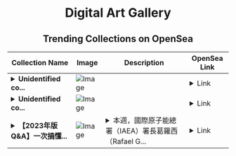 <div align="center">

# Digital Art Gallery

## Trending Collections on OpenSea

| Collection Name                       | Image                                                                                     | Description                       | OpenSea Link                                                                                          |
|---------------------------------------|-------------------------------------------------------------------------------------------|-----------------------------------|--------------------------------------------------------------------------------------------------------|
| **<details><summary>Unidentified co...</summary>Unidentified contract 63bf897d-dd5d-4192-ae28-402f61829f99</details>** | ![Image](https://i.seadn.io/s/raw/files/104bf387dad8775eaf6d28ae99bd2f72.jpg?w=500&auto=format?w=200&auto=format) |  | <details><summary>Link</summary>[Unidentified contract 63bf897d-dd5d-4192-ae28-402f61829f99](https://opensea.io/collection/unidentified-contract-63bf897d-dd5d-4192-ae28-402f)</details> |
| **<details><summary>Unidentified co...</summary>Unidentified contract d676326a-fdf8-4156-a104-33c3ed1f9ab7</details>** | ![Image](https://i.seadn.io/s/raw/files/8af52942ec11eeeaf954fb7a9bf7aa0e.png?w=500&auto=format?w=200&auto=format) |  | <details><summary>Link</summary>[Unidentified contract d676326a-fdf8-4156-a104-33c3ed1f9ab7](https://opensea.io/collection/unidentified-contract-d676326a-fdf8-4156-a104-33c3)</details> |
| **<details><summary>【2023年版Q&A】一次搞懂...</summary>【2023年版Q&A】一次搞懂關於日本福島第一核電廠「廢水」排放大海的9個常見問題</details>** | ![Image](https://i.seadn.io/s/raw/files/56e6a695d393e65a0a61da156627f672.jpg?w=500&auto=format?w=200&auto=format) | <details><summary>本週，國際原子能總署（IAEA）署長葛羅西（Rafael G...</summary>本週，國際原子能總署（IAEA）署長葛羅西（Rafael Grossi）前往日本視察福島第一核電廠，並為福島第...</details> | <details><summary>Link</summary>[【2023年版Q&A】一次搞懂關於日本福島第一核電廠「廢水」排放大海的9個常見問題](https://opensea.io/collection/2023nian-ban-q-a-yi-ci-gao-dong-guan-yu-ri-ben-fu)</details> |

</div>